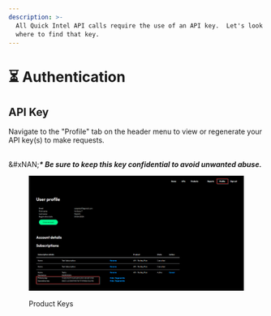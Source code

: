 ```yaml
---
description: >-
  All Quick Intel API calls require the use of an API key.  Let's look into
  where to find that key.
---
```


# ⏳ Authentication

## API Key

Navigate to the "Profile" tab on the header menu to view or regenerate your API key(s) to make requests.

\
&#xNAN;_**\* Be sure to keep this key confidential to avoid unwanted abuse.**_

<figure><img src="../../../.gitbook/assets/image (94).png" alt=""><figcaption><p>Product Keys</p></figcaption></figure>

